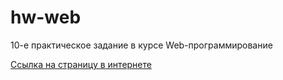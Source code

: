 # hw-web
10-е практическое задание в курсе Web-программирование

[Ссылка на страницу в интернете](irina-64.github.io/hw-web/)
